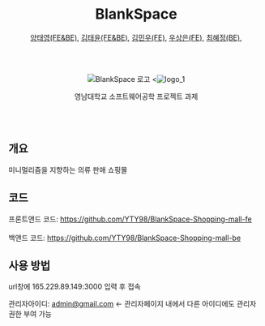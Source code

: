 <div align="center">
  <h1> BlankSpace </h1>

[양태영(FE&BE)](https://github.com/YTY98), 
[김태윤(FE&BE)](https://github.com/security-engineer), 
[김민우(FE)](https://github.com/minuus), 
[우상은(FE)](https://github.com/Woosangeun12), 
[최혜정(BE)](https://github.com/Chyejeong), 

  <br><br>

![BlankSpace 로고]() <![logo_1](https://github.com/user-attachments/assets/b058b929-9ee1-4e5e-b249-8dd959db772b)


영남대학교 소프트웨어공학 프로젝트 과제

  <br><br>
</div>

## 개요

미니멀리즘을 지향하는 의류 판매 쇼핑몰

## 코드
프론트앤드 코드: https://github.com/YTY98/BlankSpace-Shopping-mall-fe<br>  
백앤드 코드: https://github.com/YTY98/BlankSpace-Shopping-mall-be<br>  

## 사용 방법

url창에 165.229.89.149:3000 입력 후 접속  

관리자아이디: admin@gmail.com <- 관리자페이지 내에서 다른 아이디에도 관리자 권한 부여 가능

